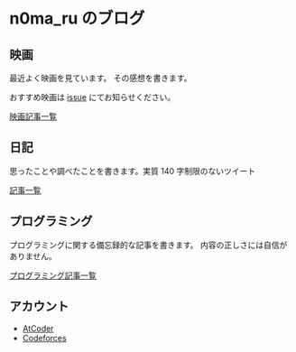 # n0ma_ru のブログ

## 映画

最近よく映画を見ています。
その感想を書きます。

おすすめ映画は [issue](https://github.com/n0maru/blogs/issues) にてお知らせください。

[映画記事一覧](films/)

## 日記

思ったことや調べたことを書きます。実質 140 字制限のないツイート

[記事一覧](diary/)

## プログラミング

プログラミングに関する備忘録的な記事を書きます。
内容の正しさには自信がありません。

[プログラミング記事一覧](programming/)

## アカウント

- [AtCoder](https://atcoder.jp/users/n0ma_ru)
- [Codeforces](https://codeforces.com/profile/n0ma_ru)
